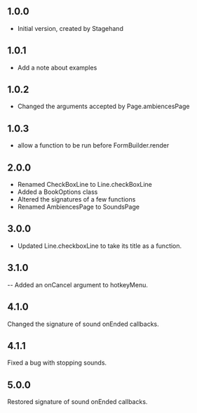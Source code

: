 ## 1.0.0

- Initial version, created by Stagehand

## 1.0.1

- Add a note about examples

## 1.0.2

- Changed the arguments accepted by Page.ambiencesPage

## 1.0.3

- allow a function to be run before FormBuilder.render

## 2.0.0

- Renamed CheckBoxLine to Line.checkBoxLine
- Added a BookOptions class
- Altered the signatures of a few functions
- Renamed AmbiencesPage to SoundsPage

## 3.0.0

- Updated Line.checkboxLine to take its title as a function.

## 3.1.0

-- Added an onCancel argument to hotkeyMenu.

## 4.1.0

Changed the signature of sound onEnded callbacks.

## 4.1.1

Fixed a bug with stopping sounds.

## 5.0.0

Restored signature of sound onEnded callbacks.
